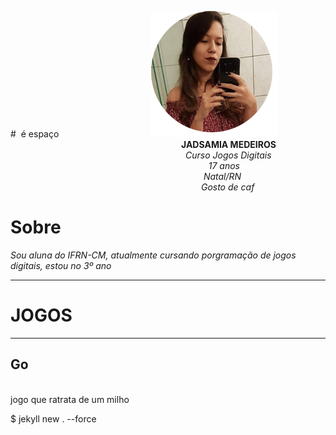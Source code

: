 #&nbsp; é espaço
&emsp; &emsp; &emsp; &emsp; &emsp; &emsp; &emsp; &emsp;  ![](minha.png) 
<br>
&emsp; &emsp; &emsp; &emsp; &emsp; &emsp; &emsp; &emsp; &emsp; &emsp; &emsp; &emsp; &emsp; &emsp; &ensp; &ensp; **JADSAMIA MEDEIROS**
<br>
&emsp; &emsp; &emsp; &emsp; &emsp; &emsp; &emsp; &emsp; &emsp; &emsp; &emsp; &emsp; &emsp; &ensp; &emsp; &emsp;  _Curso Jogos Digitais
<br>
&emsp; &emsp; &emsp; &emsp; &emsp; &emsp; &emsp; &emsp; &emsp; &emsp; &emsp; &emsp; &emsp; &emsp; &emsp; &ensp; &emsp; &ensp; &nbsp; 17 anos
<br>
&emsp; &emsp; &emsp; &emsp; &emsp; &emsp; &emsp; &emsp; &emsp; &emsp; &emsp; &emsp; &emsp; &emsp; &ensp; &ensp;  &emsp; &emsp;  Natal/RN
<br>
&emsp; &emsp; &emsp; &emsp; &emsp; &emsp; &emsp; &emsp; &emsp; &emsp; &emsp; &emsp; &emsp; &emsp; &emsp; &emsp; &emsp; Gosto de caf_
# Sobre
 _Sou aluna do IFRN-CM, atualmente cursando porgramação de jogos digitais, estou no 3º ano_

* * *
#  JOGOS
* * *
## Go
<br>
  jogo que ratrata de um milho
    
 $ jekyll new . --force 
 
  

